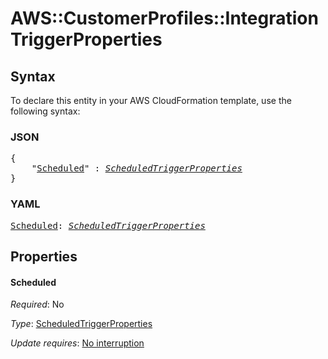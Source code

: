 # AWS::CustomerProfiles::Integration TriggerProperties

## Syntax

To declare this entity in your AWS CloudFormation template, use the following syntax:

### JSON

<pre>
{
    "<a href="#scheduled" title="Scheduled">Scheduled</a>" : <i><a href="scheduledtriggerproperties.md">ScheduledTriggerProperties</a></i>
}
</pre>

### YAML

<pre>
<a href="#scheduled" title="Scheduled">Scheduled</a>: <i><a href="scheduledtriggerproperties.md">ScheduledTriggerProperties</a></i>
</pre>

## Properties

#### Scheduled

_Required_: No

_Type_: <a href="scheduledtriggerproperties.md">ScheduledTriggerProperties</a>

_Update requires_: [No interruption](https://docs.aws.amazon.com/AWSCloudFormation/latest/UserGuide/using-cfn-updating-stacks-update-behaviors.html#update-no-interrupt)

